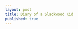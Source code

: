 ```yaml
---
layout: post
title: Diary of a Slackwood Kid
published: true
---
```


<script src='//cameratag.com/api/v13/js/cameratag.min.js' type='text/javascript'></script>
<link rel='stylesheet' href='//cameratag.com/static/13/cameratag.css'></link>
